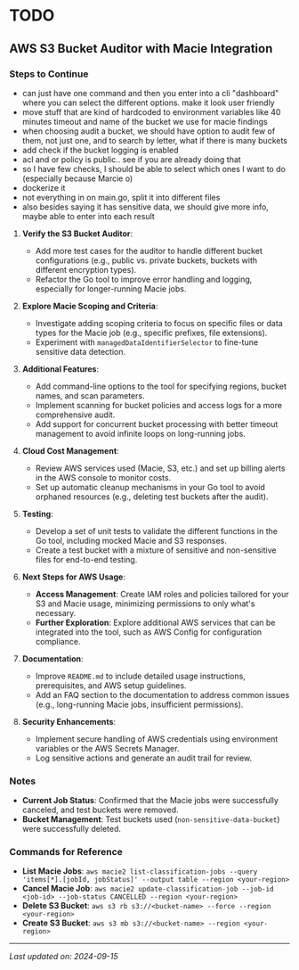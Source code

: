 # TODO

## AWS S3 Bucket Auditor with Macie Integration


### Steps to Continue
- can just have one command and then you enter into a cli "dashboard" where you can select the different options. make it look user friendly
- move stuff that are kind of hardcoded to environment variables like 40 minutes timeout and name of the bucket we use for macie findings
- when choosing audit a bucket, we should have option to audit few of them, not just one, and to search by letter, what if there is many buckets
- add check if the bucket logging is enabled
- acl and or policy is public.. see if you are already doing that
- so I have few checks, I should be able to select which ones I want to do (especially because Marcie o)
- dockerize it
- not everything in on main.go, split it into different files
- also besides saying it has sensitive data, we should give more info, maybe able to enter into each result
1. **Verify the S3 Bucket Auditor**:
   - Add more test cases for the auditor to handle different bucket configurations (e.g., public vs. private buckets, buckets with different encryption types).
   - Refactor the Go tool to improve error handling and logging, especially for longer-running Macie jobs.

2. **Explore Macie Scoping and Criteria**:
   - Investigate adding scoping criteria to focus on specific files or data types for the Macie job (e.g., specific prefixes, file extensions).
   - Experiment with `managedDataIdentifierSelector` to fine-tune sensitive data detection.

3. **Additional Features**:
   - Add command-line options to the tool for specifying regions, bucket names, and scan parameters.
   - Implement scanning for bucket policies and access logs for a more comprehensive audit.
   - Add support for concurrent bucket processing with better timeout management to avoid infinite loops on long-running jobs.

4. **Cloud Cost Management**:
   - Review AWS services used (Macie, S3, etc.) and set up billing alerts in the AWS console to monitor costs.
   - Set up automatic cleanup mechanisms in your Go tool to avoid orphaned resources (e.g., deleting test buckets after the audit).

5. **Testing**:
   - Develop a set of unit tests to validate the different functions in the Go tool, including mocked Macie and S3 responses.
   - Create a test bucket with a mixture of sensitive and non-sensitive files for end-to-end testing.

6. **Next Steps for AWS Usage**:
   - **Access Management**: Create IAM roles and policies tailored for your S3 and Macie usage, minimizing permissions to only what's necessary.
   - **Further Exploration**: Explore additional AWS services that can be integrated into the tool, such as AWS Config for configuration compliance.

7. **Documentation**:
   - Improve `README.md` to include detailed usage instructions, prerequisites, and AWS setup guidelines.
   - Add an FAQ section to the documentation to address common issues (e.g., long-running Macie jobs, insufficient permissions).

8. **Security Enhancements**:
   - Implement secure handling of AWS credentials using environment variables or the AWS Secrets Manager.
   - Log sensitive actions and generate an audit trail for review.

### Notes
- **Current Job Status**: Confirmed that the Macie jobs were successfully canceled, and test buckets were removed.
- **Bucket Management**: Test buckets used (`non-sensitive-data-bucket`) were successfully deleted.

### Commands for Reference
- **List Macie Jobs**: `aws macie2 list-classification-jobs --query 'items[*].[jobId, jobStatus]' --output table --region <your-region>`
- **Cancel Macie Job**: `aws macie2 update-classification-job --job-id <job-id> --job-status CANCELLED --region <your-region>`
- **Delete S3 Bucket**: `aws s3 rb s3://<bucket-name> --force --region <your-region>`
- **Create S3 Bucket**: `aws s3 mb s3://<bucket-name> --region <your-region>`

---

_Last updated on: 2024-09-15_
